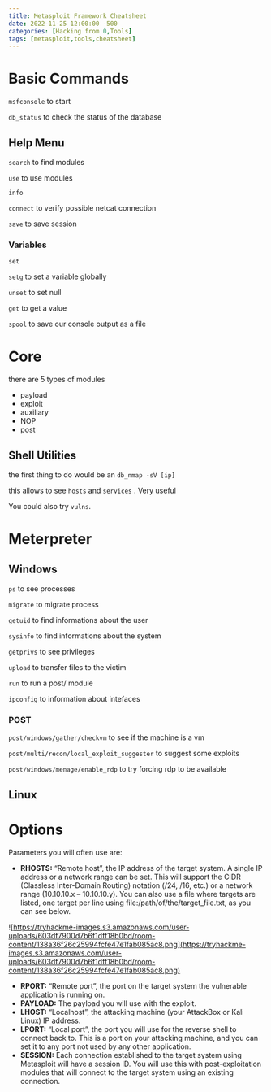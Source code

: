 ```yaml
---
title: Metasploit Framework Cheatsheet
date: 2022-11-25 12:00:00 -500
categories: [Hacking from 0,Tools]
tags: [metasploit,tools,cheatsheet]
--- 
```


# Basic Commands

`msfconsole` to start

`db_status` to check the status of the database

## Help Menu

`search` to find modules

`use` to use modules

`info`

`connect` to verify possible netcat connection

`save` to save session

### Variables

`set`

`setg` to set a variable globally

`unset` to set null

`get` to get a value

`spool` to save our console output as a file

# Core

there are 5 types of modules

-   payload
-   exploit
-   auxiliary
-   NOP
-   post

## Shell Utilities

the first thing to do would be an `db_nmap -sV [ip]`

this allows to see `hosts` and `services` . Very useful

You could also try `vulns`.

# Meterpreter

## Windows

`ps` to see processes

`migrate` to migrate process

`getuid` to find informations about the user

`sysinfo` to find informations about the system

`getprivs` to see privileges

`upload` to transfer files to the victim

`run` to run a post/ module

`ipconfig` to information about intefaces

### POST

`post/windows/gather/checkvm` to see if the machine is a vm

`post/multi/recon/local_exploit_suggester` to suggest some exploits

`post/windows/menage/enable_rdp` to try forcing rdp to be available

## Linux

# Options

Parameters you will often use are:

-   **RHOSTS:** “Remote host”, the IP address of the target system. A single IP address or a network range can be set. This will support the CIDR (Classless Inter-Domain Routing) notation (/24, /16, etc.) or a network range (10.10.10.x – 10.10.10.y). You can also use a file where targets are listed, one target per line using file:/path/of/the/target_file.txt, as you can see below.

![https://tryhackme-images.s3.amazonaws.com/user-uploads/603df7900d7b6f1dff18b0bd/room-content/138a36f26c25994fcfe47e1fab085ac8.png](https://tryhackme-images.s3.amazonaws.com/user-uploads/603df7900d7b6f1dff18b0bd/room-content/138a36f26c25994fcfe47e1fab085ac8.png)

-   **RPORT:** “Remote port”, the port on the target system the vulnerable application is running on.
-   **PAYLOAD:** The payload you will use with the exploit.
-   **LHOST:** “Localhost”, the attacking machine (your AttackBox or Kali Linux) IP address.
-   **LPORT:** “Local port”, the port you will use for the reverse shell to connect back to. This is a port on your attacking machine, and you can set it to any port not used by any other application.
-   **SESSION:** Each connection established to the target system using Metasploit will have a session ID. You will use this with post-exploitation modules that will connect to the target system using an existing connection.
